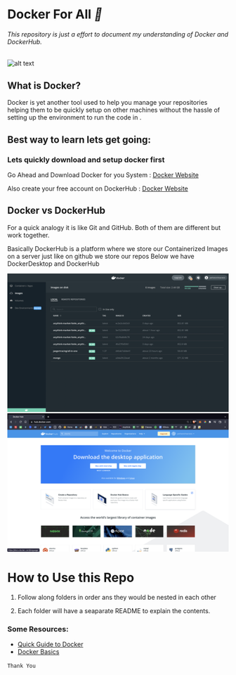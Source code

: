 # Docker For All *:whale:*
###### This repository is just a effort to document my understanding of Docker and DockerHub.


<!-- ![alt emo]() -->



![alt text](https://www.docker.com/wp-content/uploads/2022/03/horizontal-logo-monochromatic-white.png)
## What is Docker?
Docker is yet another tool used to help you manage your repositories helping them to be quickly setup on other machines without the hassle of setting up the environment to run the code in .

## Best way to learn lets get going:

###  Lets quickly download and setup docker first

Go Ahead and Download Docker for you System : [Docker Website](https://www.docker.com/get-started/)

Also create your free account on DockerHub : [Docker Website](https://www.docker.com/get-started/)


## Docker vs DockerHub
For a quick analogy it is  like Git and GitHub.
Both of them are different but work together.

Basically DockerHub is a platform where we store our Containerized Images on a server just like on github we store our repos 
Below we have DockerDesktop and DockerHub

![alt](Docker.png)  ![alt](Dockerhub.png)



# How to Use this Repo 
1. Follow along folders in order ans they would be nested in each other

1. Each folder will have a seaparate README to explain the contents.

### Some Resources:

- [Quick Guide to Docker](https://www.youtube.com/watch?v=gAkwW2tuIqE)
- [Docker Basics](https://www.youtube.com/watch?v=pTFZFxd4hOI&t=1101s) 

`Thank You`  





